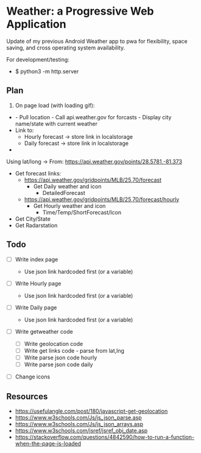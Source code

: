 # Weather: a Progressive Web Application

Update of my previous Android Weather app to pwa for flexibility, space saving, and cross operating system availability.


For development/testing: 
- $ python3 -m http.server

## Plan

1) On page load (with loading gif):
  - <body onload="getWeather()">  
    - Pull location
    - Call api.weather.gov for forcasts
    - Display city name/state with current weather
  - Link to:
    - Hourly forecast -> store link in localstorage
    - Daily forecast -> store link in localstorage
  - 

Using lat/long -> From: https://api.weather.gov/points/28.5781,-81.373
- Get forecast links:
  - https://api.weather.gov/gridpoints/MLB/25,70/forecast
    - Get Daily weather and icon
		- DetailedForecast
  - https://api.weather.gov/gridpoints/MLB/25,70/forecast/hourly
	- Get Hourly weather and icon
		- Time/Temp/ShortForecast/Icon
- Get City/State
- Get Radarstation

## Todo

- [ ] Write index page
  - Use json link hardcoded first (or a variable)
- [ ] Write Hourly page
  - Use json link hardcoded first (or a variable)
- [ ] Write Daily page
  - Use json link hardcoded first (or a variable)
- [ ] Write getweather code
  - [ ] Write geolocation code
  - [ ] Write get links code - parse from lat,lng
  - [ ] Write parse json code hourly
  - [ ] Write parse json code daily
- [ ] Change icons


## Resources

- https://usefulangle.com/post/180/javascript-get-geolocation
- https://www.w3schools.com/Js/js_json_parse.asp
- https://www.w3schools.com/Js/js_json_arrays.asp
- https://www.w3schools.com/jsref/jsref_obj_date.asp
- https://stackoverflow.com/questions/4842590/how-to-run-a-function-when-the-page-is-loaded
